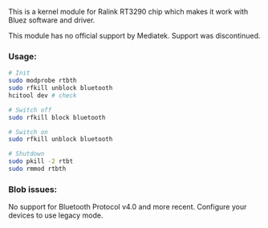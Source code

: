 This is a kernel module for Ralink RT3290 chip which makes it work with Bluez
software and driver.

This module has no official support by Mediatek. Support was discontinued.


### Usage: ###

```sh
# Init
sudo modprobe rtbth
sudo rfkill unblock bluetooth
hcitool dev # check

# Switch off
sudo rfkill block bluetooth

# Switch on
sudo rfkill unblock bluetooth

# Shutdown
sudo pkill -2 rtbt
sudo rmmod rtbth
```


### Blob issues: ###

No support for Bluetooth Protocol v4.0 and more recent.
Configure your devices to use legacy mode.
